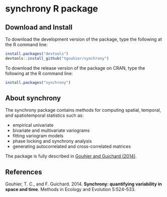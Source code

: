 synchrony R package
===================

Download and Install
--------------------

To download the development version of the package, type the following at the R command line:

``` r
install.packages("devtools")
devtools::install_github("tgouhier/synchrony")
```

To download the release version of the package on CRAN, type the following at the R command line:

``` r
install.packages("synchrony")
```

About synchrony
---------------

The synchrony package contains methods for computing spatial, temporal, and spatiotemporal statistics
such as:

 - empirical univariate
 - bivariate and multivariate variograms
 - fitting variogram models
 - phase locking and synchrony analysis
 -  generating autocorrelated and cross-correlated matrices

The package is fully described in <a href="http://www.northeastern.edu/synchrony/pdfs/gouhier_guichard_14.pdf">Gouhier and Guichard (2014)</a>.

References
----------

Gouhier, T. C., and F. Guichard. 2014. **Synchrony: quantifying variability in space and time**. Methods in Ecology and Evolution 5:524–533.
